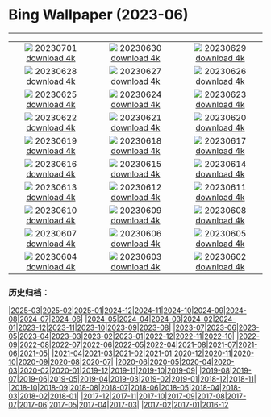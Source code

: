 # Bing Wallpaper (2023-06)
**************
| | | |
| :----: | :----: | :----: |
| ![](https://www.bing.com/th?id=OHR.RomeView_ZH-CN5882212305_1920x1080.jpg) 20230701 [download 4k](https://www.bing.com/th?id=OHR.RomeView_ZH-CN5882212305_UHD.jpg) | ![](https://www.bing.com/th?id=OHR.ClamBears_ZH-CN5686721500_1920x1080.jpg) 20230630 [download 4k](https://www.bing.com/th?id=OHR.ClamBears_ZH-CN5686721500_UHD.jpg) | ![](https://www.bing.com/th?id=OHR.BanyakIslands_ZH-CN6620304821_1920x1080.jpg) 20230629 [download 4k](https://www.bing.com/th?id=OHR.BanyakIslands_ZH-CN6620304821_UHD.jpg) |
| ![](https://www.bing.com/th?id=OHR.ItalyCinqueTerre_ZH-CN6495965228_1920x1080.jpg) 20230628 [download 4k](https://www.bing.com/th?id=OHR.ItalyCinqueTerre_ZH-CN6495965228_UHD.jpg) | ![](https://www.bing.com/th?id=OHR.SedonaSunset_ZH-CN6289462383_1920x1080.jpg) 20230627 [download 4k](https://www.bing.com/th?id=OHR.SedonaSunset_ZH-CN6289462383_UHD.jpg) | ![](https://www.bing.com/th?id=OHR.VillandryGarden_ZH-CN6140359139_1920x1080.jpg) 20230626 [download 4k](https://www.bing.com/th?id=OHR.VillandryGarden_ZH-CN6140359139_UHD.jpg) |
| ![](https://www.bing.com/th?id=OHR.PetraTreasury_ZH-CN6007151900_1920x1080.jpg) 20230625 [download 4k](https://www.bing.com/th?id=OHR.PetraTreasury_ZH-CN6007151900_UHD.jpg) | ![](https://www.bing.com/th?id=OHR.NhaTrang_ZH-CN5834700560_1920x1080.jpg) 20230624 [download 4k](https://www.bing.com/th?id=OHR.NhaTrang_ZH-CN5834700560_UHD.jpg) | ![](https://www.bing.com/th?id=OHR.PollinatorMonarch_ZH-CN5556988827_1920x1080.jpg) 20230623 [download 4k](https://www.bing.com/th?id=OHR.PollinatorMonarch_ZH-CN5556988827_UHD.jpg) |
| ![](https://www.bing.com/th?id=OHR.DragonBoatFestival2023_ZH-CN5255671687_1920x1080.jpg) 20230622 [download 4k](https://www.bing.com/th?id=OHR.DragonBoatFestival2023_ZH-CN5255671687_UHD.jpg) | ![](https://www.bing.com/th?id=OHR.SummerSolstice2023_ZH-CN5038619036_1920x1080.jpg) 20230621 [download 4k](https://www.bing.com/th?id=OHR.SummerSolstice2023_ZH-CN5038619036_UHD.jpg) | ![](https://www.bing.com/th?id=OHR.EagleTree_ZH-CN7775102951_1920x1080.jpg) 20230620 [download 4k](https://www.bing.com/th?id=OHR.EagleTree_ZH-CN7775102951_UHD.jpg) |
| ![](https://www.bing.com/th?id=OHR.Fawn_ZH-CN2172152960_1920x1080.jpg) 20230619 [download 4k](https://www.bing.com/th?id=OHR.Fawn_ZH-CN2172152960_UHD.jpg) | ![](https://www.bing.com/th?id=OHR.TernFather_ZH-CN1860589914_1920x1080.jpg) 20230618 [download 4k](https://www.bing.com/th?id=OHR.TernFather_ZH-CN1860589914_UHD.jpg) | ![](https://www.bing.com/th?id=OHR.SurfSanDiego_ZH-CN1485510748_1920x1080.jpg) 20230617 [download 4k](https://www.bing.com/th?id=OHR.SurfSanDiego_ZH-CN1485510748_UHD.jpg) |
| ![](https://www.bing.com/th?id=OHR.HawksbillTurtle_ZH-CN0562063994_1920x1080.jpg) 20230616 [download 4k](https://www.bing.com/th?id=OHR.HawksbillTurtle_ZH-CN0562063994_UHD.jpg) | ![](https://www.bing.com/th?id=OHR.SmokyFireflies_ZH-CN3840923626_1920x1080.jpg) 20230615 [download 4k](https://www.bing.com/th?id=OHR.SmokyFireflies_ZH-CN3840923626_UHD.jpg) | ![](https://www.bing.com/th?id=OHR.PassauSunsetJune_ZH-CN7563956674_1920x1080.jpg) 20230614 [download 4k](https://www.bing.com/th?id=OHR.PassauSunsetJune_ZH-CN7563956674_UHD.jpg) |
| ![](https://www.bing.com/th?id=OHR.OkefenokeeSwamp_ZH-CN3640203783_1920x1080.jpg) 20230613 [download 4k](https://www.bing.com/th?id=OHR.OkefenokeeSwamp_ZH-CN3640203783_UHD.jpg) | ![](https://www.bing.com/th?id=OHR.BigBendAnniv_ZH-CN3445097868_1920x1080.jpg) 20230612 [download 4k](https://www.bing.com/th?id=OHR.BigBendAnniv_ZH-CN3445097868_UHD.jpg) | ![](https://www.bing.com/th?id=OHR.GoliathHeron_ZH-CN2413747227_1920x1080.jpg) 20230611 [download 4k](https://www.bing.com/th?id=OHR.GoliathHeron_ZH-CN2413747227_UHD.jpg) |
| ![](https://www.bing.com/th?id=OHR.PortugalDay_ZH-CN2939429166_1920x1080.jpg) 20230610 [download 4k](https://www.bing.com/th?id=OHR.PortugalDay_ZH-CN2939429166_UHD.jpg) | ![](https://www.bing.com/th?id=OHR.BalloonsTurkey_ZH-CN2791109350_1920x1080.jpg) 20230609 [download 4k](https://www.bing.com/th?id=OHR.BalloonsTurkey_ZH-CN2791109350_UHD.jpg) | ![](https://www.bing.com/th?id=OHR.PlayfulHumpback_ZH-CN2241016258_1920x1080.jpg) 20230608 [download 4k](https://www.bing.com/th?id=OHR.PlayfulHumpback_ZH-CN2241016258_UHD.jpg) |
| ![](https://www.bing.com/th?id=OHR.ChacoCulture_ZH-CN2098865361_1920x1080.jpg) 20230607 [download 4k](https://www.bing.com/th?id=OHR.ChacoCulture_ZH-CN2098865361_UHD.jpg) | ![](https://www.bing.com/th?id=OHR.CliffsEtretat_ZH-CN1961838068_1920x1080.jpg) 20230606 [download 4k](https://www.bing.com/th?id=OHR.CliffsEtretat_ZH-CN1961838068_UHD.jpg) | ![](https://www.bing.com/th?id=OHR.WaterfallsSunwaptaValley_ZH-CN1804229850_1920x1080.jpg) 20230605 [download 4k](https://www.bing.com/th?id=OHR.WaterfallsSunwaptaValley_ZH-CN1804229850_UHD.jpg) |
| ![](https://www.bing.com/th?id=OHR.MauiBeach_ZH-CN1435658101_1920x1080.jpg) 20230604 [download 4k](https://www.bing.com/th?id=OHR.MauiBeach_ZH-CN1435658101_UHD.jpg) | ![](https://www.bing.com/th?id=OHR.SouthKaibabTrail_ZH-CN1186135534_1920x1080.jpg) 20230603 [download 4k](https://www.bing.com/th?id=OHR.SouthKaibabTrail_ZH-CN1186135534_UHD.jpg) | ![](https://www.bing.com/th?id=OHR.GemsbokNamibia_ZH-CN0963988839_1920x1080.jpg) 20230602 [download 4k](https://www.bing.com/th?id=OHR.GemsbokNamibia_ZH-CN0963988839_UHD.jpg) |

### 历史归档：

|[2025-03](bing/2025-03/2025-03.md)|[2025-02](bing/2025-02/2025-02.md)|[2025-01](bing/2025-01/2025-01.md)|[2024-12](bing/2024-12/2024-12.md)|[2024-11](bing/2024-11/2024-11.md)|[2024-10](bing/2024-10/2024-10.md)|[2024-09](bing/2024-09/2024-09.md)|[2024-08](bing/2024-08/2024-08.md)|[2024-07](bing/2024-07/2024-07.md)|[2024-06](bing/2024-06/2024-06.md)|
|[2024-05](bing/2024-05/2024-05.md)|[2024-04](bing/2024-04/2024-04.md)|[2024-03](bing/2024-03/2024-03.md)|[2024-02](bing/2024-02/2024-02.md)|[2024-01](bing/2024-01/2024-01.md)|[2023-12](bing/2023-12/2023-12.md)|[2023-11](bing/2023-11/2023-11.md)|[2023-10](bing/2023-10/2023-10.md)|[2023-09](bing/2023-09/2023-09.md)|[2023-08](bing/2023-08/2023-08.md)|
|[2023-07](bing/2023-07/2023-07.md)|[2023-06](bing/2023-06/2023-06.md)|[2023-05](bing/2023-05/2023-05.md)|[2023-04](bing/2023-04/2023-04.md)|[2023-03](bing/2023-03/2023-03.md)|[2023-02](bing/2023-02/2023-02.md)|[2023-01](bing/2023-01/2023-01.md)|[2022-12](bing/2022-12/2022-12.md)|[2022-11](bing/2022-11/2022-11.md)|[2022-10](bing/2022-10/2022-10.md)|
|[2022-09](bing/2022-09/2022-09.md)|[2022-08](bing/2022-08/2022-08.md)|[2022-07](bing/2022-07/2022-07.md)|[2022-06](bing/2022-06/2022-06.md)|[2022-05](bing/2022-05/2022-05.md)|[2022-04](bing/2022-04/2022-04.md)|[2021-08](bing/2021-08/2021-08.md)|[2021-07](bing/2021-07/2021-07.md)|[2021-06](bing/2021-06/2021-06.md)|[2021-05](bing/2021-05/2021-05.md)|
|[2021-04](bing/2021-04/2021-04.md)|[2021-03](bing/2021-03/2021-03.md)|[2021-02](bing/2021-02/2021-02.md)|[2021-01](bing/2021-01/2021-01.md)|[2020-12](bing/2020-12/2020-12.md)|[2020-11](bing/2020-11/2020-11.md)|[2020-10](bing/2020-10/2020-10.md)|[2020-09](bing/2020-09/2020-09.md)|[2020-08](bing/2020-08/2020-08.md)|[2020-07](bing/2020-07/2020-07.md)|
|[2020-06](bing/2020-06/2020-06.md)|[2020-05](bing/2020-05/2020-05.md)|[2020-04](bing/2020-04/2020-04.md)|[2020-03](bing/2020-03/2020-03.md)|[2020-02](bing/2020-02/2020-02.md)|[2020-01](bing/2020-01/2020-01.md)|[2019-12](bing/2019-12/2019-12.md)|[2019-11](bing/2019-11/2019-11.md)|[2019-10](bing/2019-10/2019-10.md)|[2019-09](bing/2019-09/2019-09.md)|
|[2019-08](bing/2019-08/2019-08.md)|[2019-07](bing/2019-07/2019-07.md)|[2019-06](bing/2019-06/2019-06.md)|[2019-05](bing/2019-05/2019-05.md)|[2019-04](bing/2019-04/2019-04.md)|[2019-03](bing/2019-03/2019-03.md)|[2019-02](bing/2019-02/2019-02.md)|[2019-01](bing/2019-01/2019-01.md)|[2018-12](bing/2018-12/2018-12.md)|[2018-11](bing/2018-11/2018-11.md)|
|[2018-10](bing/2018-10/2018-10.md)|[2018-09](bing/2018-09/2018-09.md)|[2018-08](bing/2018-08/2018-08.md)|[2018-07](bing/2018-07/2018-07.md)|[2018-06](bing/2018-06/2018-06.md)|[2018-05](bing/2018-05/2018-05.md)|[2018-04](bing/2018-04/2018-04.md)|[2018-03](bing/2018-03/2018-03.md)|[2018-02](bing/2018-02/2018-02.md)|[2018-01](bing/2018-01/2018-01.md)|
|[2017-12](bing/2017-12/2017-12.md)|[2017-11](bing/2017-11/2017-11.md)|[2017-10](bing/2017-10/2017-10.md)|[2017-09](bing/2017-09/2017-09.md)|[2017-08](bing/2017-08/2017-08.md)|[2017-07](bing/2017-07/2017-07.md)|[2017-06](bing/2017-06/2017-06.md)|[2017-05](bing/2017-05/2017-05.md)|[2017-04](bing/2017-04/2017-04.md)|[2017-03](bing/2017-03/2017-03.md)|
|[2017-02](bing/2017-02/2017-02.md)|[2017-01](bing/2017-01/2017-01.md)|[2016-12](bing/2016-12/2016-12.md)